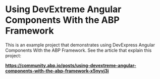 # Using DevExtreme Angular Components With the ABP Framework

This is an example project that demonstrates using DevExpress Angular Components With the ABP Framework. See the article that explain this project:

**https://community.abp.io/posts/using-devextreme-angular-components-with-the-abp-framework-x5nyvj3i**